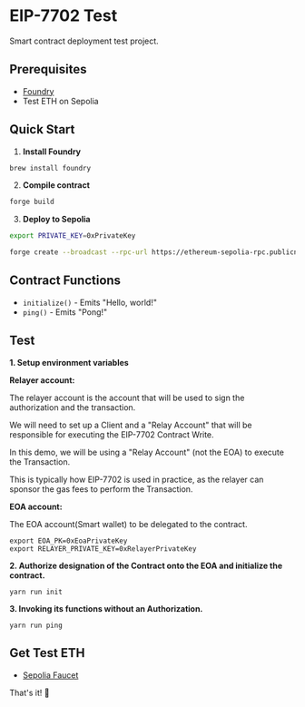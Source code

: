# EIP-7702 Test

Smart contract deployment test project.

## Prerequisites

- [Foundry](https://book.getfoundry.sh/getting-started/installation)
- Test ETH on Sepolia

## Quick Start

1. **Install Foundry**
```bash
brew install foundry
```

2. **Compile contract**
```bash
forge build
```

3. **Deploy to Sepolia**
```bash
export PRIVATE_KEY=0xPrivateKey

forge create --broadcast --rpc-url https://ethereum-sepolia-rpc.publicnode.com --private-key $PRIVATE_KEY src/contracts/Delegation.sol:Delegation
```

## Contract Functions

- `initialize()` - Emits "Hello, world!"
- `ping()` - Emits "Pong!"

## Test

**1. Setup environment variables**

**Relayer account:**

The relayer account is the account that will be used to sign the authorization and the transaction.

We will need to set up a Client and a "Relay Account" that will be responsible for executing the EIP-7702 Contract Write.

In this demo, we will be using a "Relay Account" (not the EOA) to execute the Transaction.

This is typically how EIP-7702 is used in practice, as the relayer can sponsor the gas fees to perform the Transaction.

**EOA account:**

The EOA account(Smart wallet) to be delegated to the contract. 

```
export EOA_PK=0xEoaPrivateKey
export RELAYER_PRIVATE_KEY=0xRelayerPrivateKey
```

**2. Authorize designation of the Contract onto the EOA and initialize the contract.**

```
yarn run init
```

**3. Invoking its functions without an Authorization.**

```
yarn run ping
```


## Get Test ETH

- [Sepolia Faucet](https://cloud.google.com/application/web3/faucet/ethereum/sepolia)

That's it! 🚀
